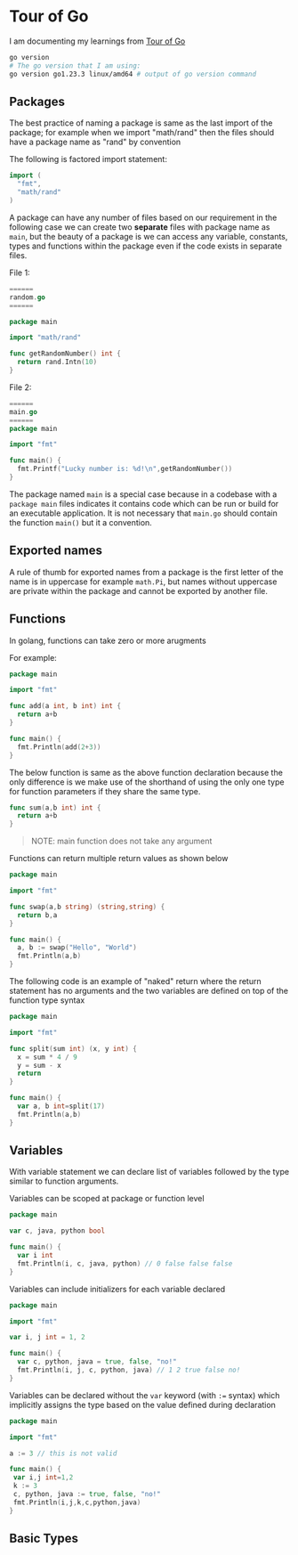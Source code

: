 # Tour of Go

I am documenting my learnings from [Tour of Go](https://go.dev/tour/list)

```bash
go version
# The go version that I am using:
go version go1.23.3 linux/amd64 # output of go version command
```

## Packages

The best practice of naming a package is same as the last import of the package; for example when we import "math/rand" then the files should have a package name as "rand" by convention

The following is factored import statement:

```go
import (
  "fmt",
  "math/rand"
)
```

A package can have any number of files based on our requirement in the following case we can create two **separate** files with package name as `main`, but the beauty of a package is we can access any variable, constants, types and functions within the package even if the code exists in separate files.


File 1: 

```go
======
random.go
======

package main

import "math/rand"

func getRandomNumber() int {
  return rand.Intn(10)
}
```

File 2:

```go
======
main.go
======
package main

import "fmt"

func main() {
  fmt.Printf("Lucky number is: %d!\n",getRandomNumber())
}

```

The package named `main` is a special case because in a codebase with a `package main` files indicates it contains code which can be run or build for an executable application. It is not necessary that `main.go` should contain the function `main()` but it a convention.  


## Exported names

A rule of thumb for exported names from a package is the first letter of the name is in uppercase for example `math.Pi`, but names without uppercase are private within the package and cannot be exported by another file.

## Functions

In golang, functions can take zero or more arugments

For example:

```go
package main

import "fmt"

func add(a int, b int) int {      
  return a+b
}

func main() {
  fmt.Println(add(2+3))
}

```

The below function is same as the above function declaration because the only difference is we make use of the shorthand of using the only one type for function parameters if they share the same type.

```go
func sum(a,b int) int {
  return a+b
}
```

> NOTE: main function does not take any argument

Functions can return multiple return values as shown below

```go
package main

import "fmt"

func swap(a,b string) (string,string) {
  return b,a
}

func main() {
  a, b := swap("Hello", "World")
  fmt.Println(a,b)
}
```

The following code is an example of "naked" return where the return statement has no arguments and the two variables are defined on top of the function type syntax

```go
package main

import "fmt"

func split(sum int) (x, y int) {
  x = sum * 4 / 9
  y = sum - x
  return
}

func main() {
  var a, b int=split(17)
  fmt.Println(a,b)
}
```

## Variables

With variable statement we can declare list of variables followed by the type similar to function arguments.

Variables can be scoped at package or function level

```go
package main

var c, java, python bool

func main() {
  var i int
  fmt.Println(i, c, java, python) // 0 false false false
}
```

Variables can include initializers for each variable declared

```go
package main

import "fmt"

var i, j int = 1, 2

func main() {
  var c, python, java = true, false, "no!"
  fmt.Println(i, j, c, python, java) // 1 2 true false no!
}

```

Variables can be declared without the `var` keyword (with `:=` syntax) which implicitly assigns the type based on the value defined during declaration

```go
package main

import "fmt"

a := 3 // this is not valid

func main() {
 var i,j int=1,2
 k := 3
 c, python, java := true, false, "no!"
 fmt.Println(i,j,k,c,python,java)
}

```

## Basic Types
